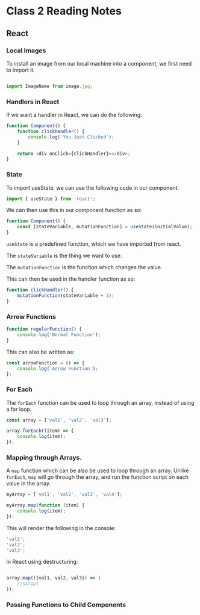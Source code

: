 # Class 2 Reading Notes

## React

### Local Images

To install an image from our local machine into a component, we first need to import it.

```javascript

import ImageName from image.jpg;

```

### Handlers in React

If we want a handler in React, we can do the following:

```javascript
function Component() {
	function clickHandler() {
		console.log('You Just Clicked');
	}

	return <div onClick={clickHandler}></div>;
}
```

### State

To import useState, we can use the following code in our component:

```javascript
import { useState } from 'react';
```

We can then use this in our component function as so:

```javascript
function Component() {
	const [stateVariable, mutationFunction] = useState(initialValue);
}
```

`useState` is a predefined function, which we have imported from react.

The `stateVariable` is the thing we want to use.

The `mutationFunction` is the function which changes the value.

This can then be used in the handler function as so:

```javascript
function clickHandler() {
	mutationFunction(stateVariable + 1);
}
```

### Arrow Functions

```javascript
function regularFunction() {
	console.log('Normal Function');
}
```

This can also be written as:

```javascript
const arrowFunction = () => {
	console.log('Arrow Function');
};
```

### For Each

The `forEach` function can be used to loop through an array, instead of using a for loop.

```javascript
const array = ['val1', 'val2', 'val3'];

array.forEach((item) => {
	console.log(item);
});
```

### Mapping through Arrays.

A `map` function which can be also be used to loop through an array. Unlike `forEach`, `map` will go through the array, and run the function script on each value in the array.

```javascript
myArray = ['val1', 'val2', 'val3', 'val4'];

myArray.map(function (item) {
	console.log(item);
});
```

This will render the following in the console:

```javascript
'val1';
'val2';
'val3';
```

In React using destructuring:

```javascript

array.map(({val1, val2, val3}) => (
    //script
));
```

### Passing Functions to Child Components
